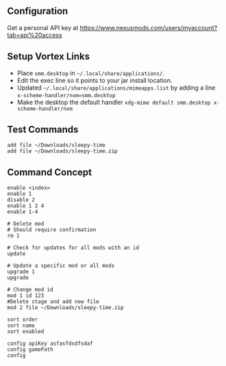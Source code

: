 ## Configuration

Get a personal API key at https://www.nexusmods.com/users/myaccount?tab=api%20access


## Setup Vortex Links
- Place `smm.desktop` in `~/.local/share/applications/`.
- Edit the exec line so it points to your jar install location.
- Updated `~/.local/share/applications/mimeapps.list` by adding a line `x-scheme-handler/nxm=smm.desktop`
- Make the desktop the default handler `xdg-mime default smm.desktop x-scheme-handler/nxm`


## Test Commands
```
add file ~/Downloads/sleepy-time
add file ~/Downloads/sleepy-time.zip
```

## Command Concept

```
enable <index>
enable 1
disable 2
enable 1 2 4
enable 1-4

# Delete mod
# Should require confirmation
rm 1

# Check for updates for all mods with an id
update

# Update a specific mod or all mods
upgrade 1
upgrade

# Change mod id
mod 1 id 123 
#Delete stage and add new file
mod 2 file ~/Downloads/sleepy-time.zip

sort order
sort name
sort enabled

config apiKey asfasfdsdfsdaf
config gamePath
config

```